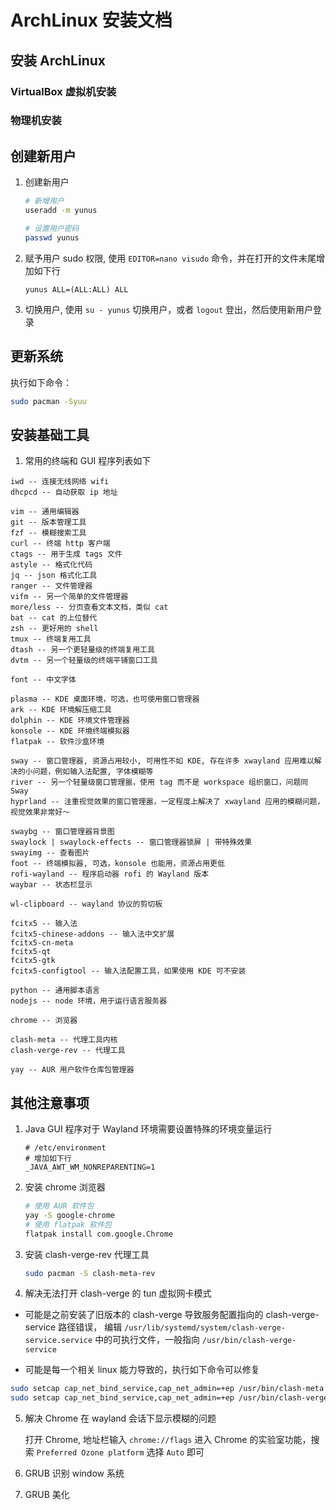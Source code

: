 # ArchLinux 安装文档

## 安装 ArchLinux

### VirtualBox 虚拟机安装

### 物理机安装

## 创建新用户

1. 创建新用户

   ```bash
   # 新增用户
   useradd -m yunus

   # 设置用户密码
   passwd yunus
   ```

2. 赋予用户 sudo 权限, 使用 `EDITOR=nano visudo` 命令，并在打开的文件末尾增加如下行

   ```sudoers
   yunus ALL=(ALL:ALL) ALL
   ```

3. 切换用户, 使用 `su - yunus` 切换用户，或者 `logout` 登出，然后使用新用户登录

## 更新系统

执行如下命令：

```bash
sudo pacman -Syuu
```

## 安装基础工具

1. 常用的终端和 GUI 程序列表如下

```plain-text
iwd -- 连接无线网络 wifi
dhcpcd -- 自动获取 ip 地址

vim -- 通用编辑器
git -- 版本管理工具
fzf -- 模糊搜索工具
curl -- 终端 http 客户端
ctags -- 用于生成 tags 文件
astyle -- 格式化代码
jq -- json 格式化工具
ranger -- 文件管理器
vifm -- 另一个简单的文件管理器
more/less -- 分页查看文本文档，类似 cat
bat -- cat 的上位替代
zsh -- 更好用的 shell
tmux -- 终端复用工具
dtash -- 另一个更轻量级的终端复用工具
dvtm -- 另一个轻量级的终端平铺窗口工具

font -- 中文字体

plasma -- KDE 桌面环境，可选，也可使用窗口管理器
ark -- KDE 环境解压缩工具
dolphin -- KDE 环境文件管理器
konsole -- KDE 环境终端模拟器
flatpak -- 软件沙盒环境

sway -- 窗口管理器, 资源占用较小, 可用性不如 KDE, 存在许多 xwayland 应用难以解决的小问题，例如输入法配置, 字体模糊等
river -- 另一个轻量级窗口管理噐，使用 tag 而不是 workspace 组织窗口，问题同 Sway
hyprland -- 注重视觉效果的窗口管理噐，一定程度上解决了 xwayland 应用的模糊问题，视觉效果非常好～

swaybg -- 窗口管理器背景图
swaylock | swaylock-effects -- 窗口管理器锁屏 | 带特殊效果
swayimg -- 查看图片
foot -- 终端模拟器, 可选，konsole 也能用，资源占用更低
rofi-wayland -- 程序启动器 rofi 的 Wayland 版本
waybar -- 状态栏显示

wl-clipboard -- wayland 协议的剪切板

fcitx5 -- 输入法
fcitx5-chinese-addons -- 输入法中文扩展
fcitx5-cn-meta
fcitx5-qt
fcitx5-gtk
fcitx5-configtool -- 输入法配置工具，如果使用 KDE 可不安装

python -- 通用脚本语言
nodejs -- node 环境，用于运行语言服务器

chrome -- 浏览器

clash-meta -- 代理工具内核
clash-verge-rev -- 代理工具

yay -- AUR 用户软件仓库包管理器
```

## 其他注意事项

1. Java GUI 程序对于 Wayland 环境需要设置特殊的环境变量运行

   ```environment
   # /etc/environment
   # 增加如下行
   _JAVA_AWT_WM_NONREPARENTING=1
   ```

2. 安装 chrome 浏览器

   ```bash
   # 使用 AUR 软件包
   yay -S google-chrome
   # 使用 flatpak 软件包
   flatpak install com.google.Chrome
   ```

3. 安装 clash-verge-rev 代理工具

   ```bash
   sudo pacman -S clash-meta-rev
   ```

4. 解决无法打开 clash-verge 的 tun 虚拟网卡模式

  - 可能是之前安装了旧版本的 clash-verge 导致服务配置指向的 clash-verge-service 路径错误， 编辑
   `/usr/lib/systemd/system/clash-verge-service.service` 中的可执行文件，一般指向 `/usr/bin/clash-verge-service`

  - 可能是每一个相关 linux 能力导致的，执行如下命令可以修复

   ```bash
   sudo setcap cap_net_bind_service,cap_net_admin=+ep /usr/bin/clash-meta
   sudo setcap cap_net_bind_service,cap_net_admin=+ep /usr/bin/clash-verge
   ```

5. 解决 Chrome 在 wayland 会话下显示模糊的问题

   打开 Chrome, 地址栏输入 `chrome://flags` 进入 Chrome 的实验室功能，搜索 `Preferred Ozone platform` 选择 `Auto` 即可

6. GRUB 识别 window 系统

7. GRUB 美化
